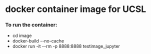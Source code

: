 # docker container image for UCSL

### To run the container:
- cd image
- docker-build --no-cache
- docker run -it --rm -p 8888:8888 testimage_jupyter

